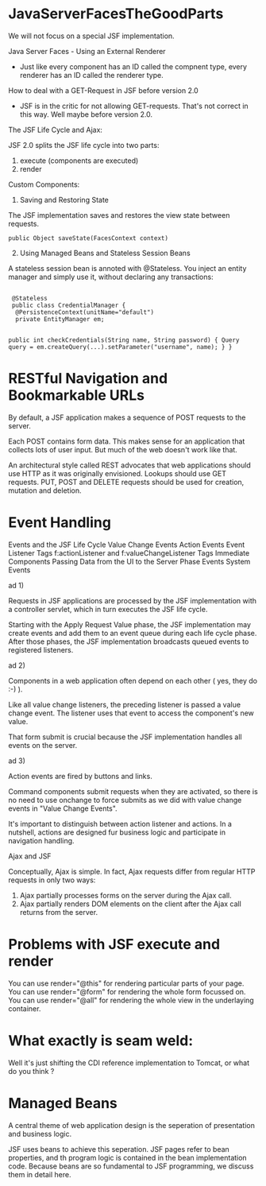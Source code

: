 # JavaServerFacesTheGoodParts

We will not focus on a special JSF implementation.

Java Server Faces - Using an External Renderer

- Just like every component has an ID called the compnent type, every renderer has an ID called the renderer type.

How to deal with a GET-Request in JSF before version 2.0

 - JSF is in the critic for not allowing GET-requests.
   That's not correct in this way. Well maybe before version 2.0.

The JSF Life Cycle and Ajax:

JSF 2.0 splits the JSF life cycle into two parts: 

1. execute (components are executed)
2. render

Custom Components:

1. Saving and Restoring State

The JSF implementation saves and restores the view state between requests.

<code>public Object saveState(FacesContext context)</code>

2. Using Managed Beans and Stateless Session Beans

A stateless session bean is annoted with @Stateless. You inject an entity manager and simply use it, without 
declaring any transactions:

<code>
 @Stateless
 public class CredentialManager {
  @PersistenceContext(unitName="default")
  private EntityManager em;
  
  public int checkCredentials(String name, String password) {
   Query query  = em.createQuery(...).setParameter("username", name);
  }
 }
</code>

RESTful Navigation and Bookmarkable URLs
========================================

By default, a JSF application makes a sequence of POST requests to the server.

Each POST contains form data. This makes sense for an application that collects lots of user input. But much of the web doesn't work like that. 

An architectural style called REST advocates that web applications should use HTTP as it was originally envisioned. Lookups should use GET requests. PUT, POST and DELETE requests should be used for creation, mutation and deletion.

Event Handling
==============

Events and the JSF Life Cycle
Value Change Events
Action Events
Event Listener Tags
 f:actionListener and f:valueChangeListener
 Tags
Immediate Components
Passing Data from the UI to the Server
Phase Events
System Events

ad 1)

Requests in JSF applications are processed by the JSF implementation with a controller servlet, which in turn executes the JSF life cycle. 

Starting with the Apply Request Value phase, the JSF implementation may create events and add them to an event queue during each life cycle phase. After those phases, the JSF implementation broadcasts queued events to registered listeners.

ad 2)

Components in a web application often depend on each other ( yes, they do :-) ). 

Like all value change listeners, the preceding listener is passed a value change event. The listener uses that event to access the component's new value.

That form submit is crucial because the JSF implementation handles all events on the server.

ad 3)

Action events are fired by buttons and links. 

Command components submit requests when they are activated, so there is no need to use onchange to force submits as we did with value change events in "Value Change Events". 

It's important to distinguish between action listener and actions. In a nutshell, actions are designed fur business logic and participate in navigation handling.

Ajax and JSF

Conceptually, Ajax is simple. In fact, Ajax requests differ from regular HTTP requests in only two ways:

1. Ajax partially processes forms on the server during the Ajax call.
2. Ajax partially renders DOM elements on the client after the Ajax call returns from the server.

Problems with JSF execute and render
====================================

You can use render="@this" for rendering particular parts of your page.
You can use render="@form" for rendering the whole form focussed on.
You can use render="@all" for rendering the whole view in the underlaying container.

What exactly is seam weld:
==========================

Well it's just shifting the CDI reference implementation to Tomcat, or what do you think ?

Managed Beans
=============

A central theme of web application design is the seperation of presentation and business logic.

JSF uses beans to achieve this seperation. JSF pages refer to bean properties, and th program logic is contained in the
bean implementation code. Because beans are so fundamental to JSF programming, we discuss them in detail here.


 















